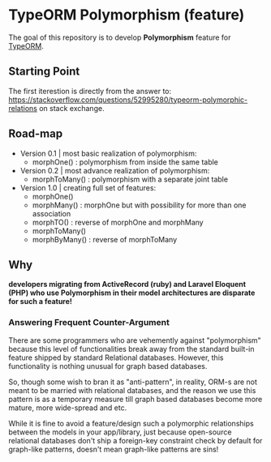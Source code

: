 # TypeORM Polymorphism (feature)

The goal of this repository is to develop **Polymorphism** feature for [TypeORM](https://typeorm.io).

## Starting Point

The first iterestion is directly from the answer to: https://stackoverflow.com/questions/52995280/typeorm-polymorphic-relations on stack exchange.

## Road-map

- Version 0.1 | most basic realization of polymorphism:
	- morphOne() : polymorphism from inside the same table
- Version 0.2 | most advance realization of polymorphism:
	- morphToMany() : polymorphism with a separate joint table
- Version 1.0 | creating full set of features:
	- morphOne()
	- morphMany() : morphOne but with possibility for more than one association
	- morphTO() : reverse of morphOne and morphMany
	- morphToMany() 
	- morphByMany() : reverse of morphToMany

## Why

**developers migrating from ActiveRecord (ruby) and Laravel Eloquent (PHP) who use Polymorphism in their model architectures are disparate for such a feature!**

### Answering Frequent Counter-Argument

There are some programmers who are vehemently against "polymorphism" because this level of functionalities break away from the standard built-in feature shipped by standard Relational databases. However, this functionality is nothing unusual for graph based databases.

So, though some wish to bran it as "anti-pattern", in reality, ORM-s are not meant to be married with relational databases, and the reason we use this pattern is as a temporary measure till graph based databases become more mature, more wide-spread and etc.

While it is fine to avoid a feature/design such a polymorphic relationships between the models in your app/library, just because open-source relational databases don't ship a foreign-key constraint check by default for graph-like patterns, doesn't mean graph-like patterns are sins!